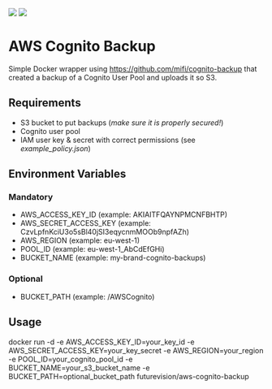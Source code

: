 [![](https://images.microbadger.com/badges/image/futurevision/aws-cognito-backup.svg)](https://microbadger.com/images/futurevision/aws-cognito-backup "Get your own image badge on microbadger.com")
[![](https://images.microbadger.com/badges/version/futurevision/aws-cognito-backup.svg)](https://microbadger.com/images/futurevision/aws-cognito-backup "Get your own version badge on microbadger.com")

# AWS Cognito Backup

Simple Docker wrapper using https://github.com/mifi/cognito-backup that created a backup of a Cognito User Pool and uploads it so S3.

## Requirements

- S3 bucket to put backups (_make sure it is properly secured!_)
- Cognito user pool
- IAM user key & secret with correct permissions (see _example_policy.json_)

## Environment Variables

### Mandatory

- AWS_ACCESS_KEY_ID (example: AKIAITFQAYNPMCNFBHTP)
- AWS_SECRET_ACCESS_KEY (example: CzvLpfnKciU3o5sBl40jSI3eqycnmMOOb9npfAZh)
- AWS_REGION (example: eu-west-1)
- POOL_ID (example: eu-west-1_AbCdEfGHi)
- BUCKET_NAME (example: my-brand-cognito-backups)

### Optional

- BUCKET_PATH (example: /AWSCognito)

## Usage

docker run -d -e AWS_ACCESS_KEY_ID=your_key_id -e AWS_SECRET_ACCESS_KEY=your_key_secret -e AWS_REGION=your_region -e POOL_ID=your_cognito_pool_id -e BUCKET_NAME=your_s3_bucket_name -e BUCKET_PATH=optional_bucket_path futurevision/aws-cognito-backup
